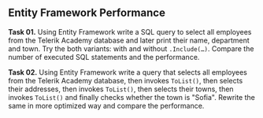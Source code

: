 ## Entity Framework Performance

**Task 01.** Using Entity Framework write a SQL query to select all employees from the Telerik Academy database and later print their name, department and town. Try the both variants: with and without `.Include(…)`. Compare the number of executed SQL statements and the performance.

**Task 02.** Using Entity Framework write a query that selects all employees from the Telerik Academy database, then invokes `ToList()`, then selects their addresses, then invokes `ToList()`, then selects their towns, then invokes `ToList()` and finally checks whether the town is "Sofia". Rewrite the same in more optimized way and compare the performance.
